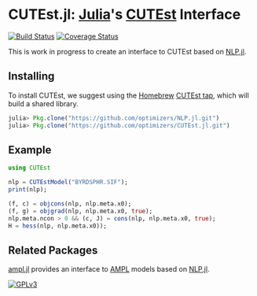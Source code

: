 # CUTEst.jl: [Julia](http://julialang.org)'s [CUTEst](http://ccpforge.cse.rl.ac.uk/gf/project/cutest/wiki) Interface

[![Build Status](https://travis-ci.org/optimizers/CUTEst.jl.svg?branch=develop)](https://travis-ci.org/optimizers/CUTEst.jl)
[![Coverage Status](https://coveralls.io/repos/optimizers/CUTEst.jl/badge.svg?branch=develop)](https://coveralls.io/r/optimizers/CUTEst.jl?branch=develop)


This is work in progress to create an interface to CUTEst based on
[NLP.jl](https://github.com/optimizers/NLP.jl).

## Installing

To install CUTEst, we suggest using the [Homebrew](https://github.com/Homebrew)
[CUTEst tap](https://github.com/dpo/homebrew-cutest), which will build a
shared library.

````JULIA
julia> Pkg.clone("https://github.com/optimizers/NLP.jl.git")
julia> Pkg.clone("https://github.com/optimizers/CUTEst.jl.git")
````

## Example

````JULIA
using CUTEst

nlp = CUTEstModel("BYRDSPHR.SIF");
print(nlp);

(f, c) = objcons(nlp, nlp.meta.x0);
(f, g) = objgrad(nlp, nlp.meta.x0, true);
nlp.meta.ncon > 0 && (c, J) = cons(nlp, nlp.meta.x0, true);
H = hess(nlp, nlp.meta.x0));
````

## Related Packages

[ampl.jl](https://github.com/dpo/ampl.jl) provides an interface to
[AMPL](http://www.ampl.com) models based on [NLP.jl](https://github.com/optimizers/NLP.jl).

[![GPLv3](http://www.gnu.org/graphics/lgplv3-88x31.png)](http://www.gnu.org/licenses/lgpl.html "LGPLv3")
